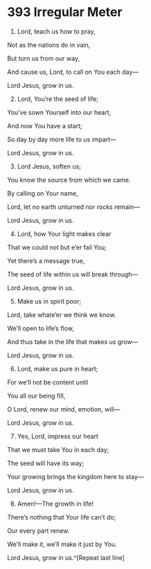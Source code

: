 # 393 Irregular Meter

1.  Lord, teach us how to pray,

Not as the nations do in vain,

But turn us from our way,

And cause us, Lord, to call on You each day—

Lord Jesus, grow in us.

2.  Lord, You’re the seed of life;

You’ve sown Yourself into our heart,

And now You have a start;

So day by day more life to us impart—

Lord Jesus, grow in us.

3.  Lord Jesus, soften us;

You know the source from which we came.

By calling on Your name,

Lord, let no earth unturned nor rocks remain—

Lord Jesus, grow in us.

4.  Lord, how Your light makes clear

That we could not but e’er fail You;

Yet there’s a message true,

The seed of life within us will break through—

Lord Jesus, grow in us.

5.  Make us in spirit poor;

Lord, take whate’er we think we know.

We’ll open to life’s flow,

And thus take in the life that makes us grow—

Lord Jesus, grow in us.

6.  Lord, make us pure in heart;

For we’ll not be content until

You all our being fill,

O Lord, renew our mind, emotion, will—

Lord Jesus, grow in us.

7.  Yes, Lord, impress our heart

That we must take You in each day;

The seed will have its way;

Your growing brings the kingdom here to stay—

Lord Jesus, grow in us.

8.  Amen!—The growth in life!

There’s nothing that Your life can’t do;

Our every part renew.

We’ll make it, we’ll make it just by You.

Lord Jesus, grow in us.^[Repeat last line]

